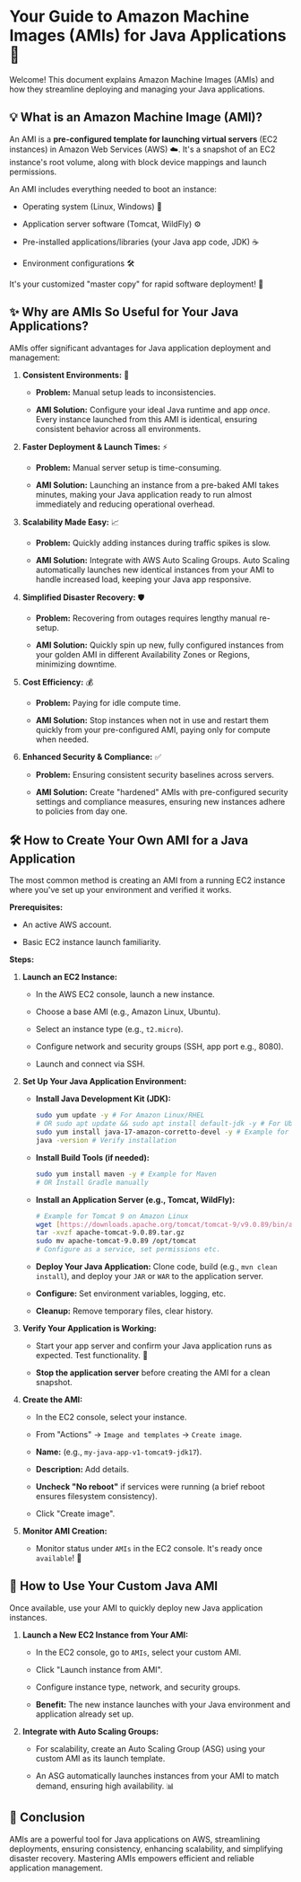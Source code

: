 # Your Guide to Amazon Machine Images (AMIs) for Java Applications 🚀

Welcome! This document explains Amazon Machine Images (AMIs) and how they streamline deploying and managing your Java applications.

## 💡 What is an Amazon Machine Image (AMI)?

An AMI is a **pre-configured template for launching virtual servers** (EC2 instances) in Amazon Web Services (AWS) ☁️. It's a snapshot of an EC2 instance's root volume, along with block device mappings and launch permissions.

An AMI includes everything needed to boot an instance:

* Operating system (Linux, Windows) 🐧

* Application server software (Tomcat, WildFly) ⚙️

* Pre-installed applications/libraries (your Java app code, JDK) ☕

* Environment configurations 🛠️

It's your customized "master copy" for rapid software deployment! 📜

## ✨ Why are AMIs So Useful for Your Java Applications?

AMIs offer significant advantages for Java application deployment and management:

1.  **Consistent Environments:** 💯

    * **Problem:** Manual setup leads to inconsistencies.

    * **AMI Solution:** Configure your ideal Java runtime and app *once*. Every instance launched from this AMI is identical, ensuring consistent behavior across all environments.

2.  **Faster Deployment & Launch Times:** ⚡

    * **Problem:** Manual server setup is time-consuming.

    * **AMI Solution:** Launching an instance from a pre-baked AMI takes minutes, making your Java application ready to run almost immediately and reducing operational overhead.

3.  **Scalability Made Easy:** 📈

    * **Problem:** Quickly adding instances during traffic spikes is slow.

    * **AMI Solution:** Integrate with AWS Auto Scaling Groups. Auto Scaling automatically launches new identical instances from your AMI to handle increased load, keeping your Java app responsive.

4.  **Simplified Disaster Recovery:** 🛡️

    * **Problem:** Recovering from outages requires lengthy manual re-setup.

    * **AMI Solution:** Quickly spin up new, fully configured instances from your golden AMI in different Availability Zones or Regions, minimizing downtime.

5.  **Cost Efficiency:** 💰

    * **Problem:** Paying for idle compute time.

    * **AMI Solution:** Stop instances when not in use and restart them quickly from your pre-configured AMI, paying only for compute when needed.

6.  **Enhanced Security & Compliance:** ✅

    * **Problem:** Ensuring consistent security baselines across servers.

    * **AMI Solution:** Create "hardened" AMIs with pre-configured security settings and compliance measures, ensuring new instances adhere to policies from day one.

## 🛠️ How to Create Your Own AMI for a Java Application

The most common method is creating an AMI from a running EC2 instance where you've set up your environment and verified it works.

**Prerequisites:**

* An active AWS account.

* Basic EC2 instance launch familiarity.

**Steps:**

1.  **Launch an EC2 Instance:**

    * In the AWS EC2 console, launch a new instance.

    * Choose a base AMI (e.g., Amazon Linux, Ubuntu).

    * Select an instance type (e.g., `t2.micro`).

    * Configure network and security groups (SSH, app port e.g., 8080).

    * Launch and connect via SSH.

2.  **Set Up Your Java Application Environment:**

    * **Install Java Development Kit (JDK):**

        ```bash
        sudo yum update -y # For Amazon Linux/RHEL
        # OR sudo apt update && sudo apt install default-jdk -y # For Ubuntu/Debian
        sudo yum install java-17-amazon-corretto-devel -y # Example for Corretto 17 on Amazon Linux
        java -version # Verify installation
        ```

    * **Install Build Tools (if needed):**

        ```bash
        sudo yum install maven -y # Example for Maven
        # OR Install Gradle manually
        ```

    * **Install an Application Server (e.g., Tomcat, WildFly):**

        ```bash
        # Example for Tomcat 9 on Amazon Linux
        wget [https://downloads.apache.org/tomcat/tomcat-9/v9.0.89/bin/apache-tomcat-9.0.89.tar.gz](https://downloads.apache.org/tomcat/tomcat-9/v9.0.89/bin/apache-tomcat-9.0.89.tar.gz)
        tar -xvzf apache-tomcat-9.0.89.tar.gz
        sudo mv apache-tomcat-9.0.89 /opt/tomcat
        # Configure as a service, set permissions etc.
        ```

    * **Deploy Your Java Application:** Clone code, build (e.g., `mvn clean install`), and deploy your `JAR` or `WAR` to the application server.

    * **Configure:** Set environment variables, logging, etc.

    * **Cleanup:** Remove temporary files, clear history.

3.  **Verify Your Application is Working:**

    * Start your app server and confirm your Java application runs as expected. Test functionality. 🧪

    * **Stop the application server** before creating the AMI for a clean snapshot.

4.  **Create the AMI:**

    * In the EC2 console, select your instance.

    * From "Actions" -> `Image and templates` -> `Create image`.

    * **Name:** (e.g., `my-java-app-v1-tomcat9-jdk17`).

    * **Description:** Add details.

    * **Uncheck "No reboot"** if services were running (a brief reboot ensures filesystem consistency).

    * Click "Create image".

5.  **Monitor AMI Creation:**

    * Monitor status under `AMIs` in the EC2 console. It's ready once `available`! 🎉

## 🚀 How to Use Your Custom Java AMI

Once available, use your AMI to quickly deploy new Java application instances.

1.  **Launch a New EC2 Instance from Your AMI:**

    * In the EC2 console, go to `AMIs`, select your custom AMI.

    * Click "Launch instance from AMI".

    * Configure instance type, network, and security groups.

    * **Benefit:** The new instance launches with your Java environment and application already set up.

2.  **Integrate with Auto Scaling Groups:**

    * For scalability, create an Auto Scaling Group (ASG) using your custom AMI as its launch template.

    * An ASG automatically launches instances from your AMI to match demand, ensuring high availability. 📊

## 🎯 Conclusion

AMIs are a powerful tool for Java applications on AWS, streamlining deployments, ensuring consistency, enhancing scalability, and simplifying disaster recovery. Mastering AMIs empowers efficient and reliable application management. 
